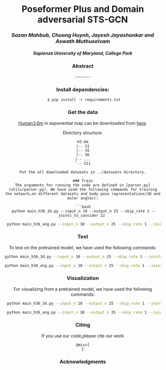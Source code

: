 <div align="center">
<h1>Poseformer Plus and Domain adversarial STS-GCN</h1>
<h3> <i>Sazan Mahbub, Chuong Huynh, Jayesh Jayashankar and Aswath Muthuselvam</i></h3>
 <h4> <i>Sapienza University of Maryland, College Park</i></h4>
 

<div align="center"> <h3> Abstract </h3>  </div>
<div align="justify">

</div>
--------


 ### Install dependencies:
```
 $ pip install -r requirements.txt
```
 
 ### Get the data

[Human3.6m](http://vision.imar.ro/human3.6m/description.php) in exponential map can be downloaded from [here](http://www.cs.stanford.edu/people/ashesh/h3.6m.zip).
 
Directory structure: 
```shell script
H3.6m
|-- S1
|-- S5
|-- S6
|-- ...
`-- S11
```

```
Put the all downloaded datasets in ../datasets directory.

### Train
The arguments for running the code are defined in [parser.py](utils/parser.py). We have used the following commands for training the network,on different datasets and body pose representations(3D and euler angles):
 
```bash
 python main_h36_3d.py --input_n 10 --output_n 25 --skip_rate 1 --joints_to_consider 22 
 ```
```bash
 python main_h36_ang.py --input_n 10 --output_n 25 --skip_rate 1 --joints_to_consider 16 
  ```
 
 ### Test
 To test on the pretrained model, we have used the following commands:
 ```bash
 python main_h36_3d.py --input_n 10 --output_n 25 --skip_rate 1 --joints_to_consider 22 --mode test --model_path ./checkpoints/CKPT_3D_H36M
  ```
  ```bash
  python main_h36_ang.py --input_n 10 --output_n 25 --skip_rate 1 --joints_to_consider 16 --mode test --model_path ./checkpoints/CKPT_ANG_H36M
  ```

### Visualization
 For visualizing from a pretrained model, we have used the following commands:
 ```bash
  python main_h36_3d.py --input_n 10 --output_n 25 --skip_rate 1 --joints_to_consider 22 --mode viz --model_path ./checkpoints/CKPT_3D_H36M --n_viz 5
 ```
 ```bash
  python main_h36_ang.py --input_n 10 --output_n 25 --skip_rate 1 --joints_to_consider 16 --mode viz --model_path ./checkpoints/CKPT_ANG_H36M --n_viz 5
 ```


### Citing
 If you use our code,please cite our work
 
 ```
@misc{
}
 ```
 
 ### Acknowledgments
 

